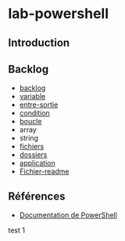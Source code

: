 # lab-powershell

## Introduction


## Backlog

- [backlog](./backlog/backlog.md)
- [variable](./backlog/variable.md)
- [entre-sortie](./backlog/entre-sortie.md)
- [condition](./backlog/condition.md)
- [boucle](./backlog/boucle.md)
- array
- string
- [fichiers](./backlog/fichiers.md)
- [dossiers](./backlog/dossiers.md)
- [application](./backlog/application.md)
- [Fichier-readme](./backlog/fichier-readme.md)

## Références 
- [Documentation de PowerShell](https://learn.microsoft.com/fr-fr/powershell/?view=powershell-7.4)

test 1

